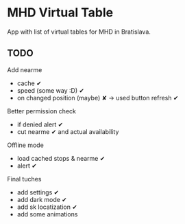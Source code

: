 # MHD Virtual Table

App with list of virtual tables for MHD in Bratislava.

## TODO

Add nearme 
- cache ✔
- speed (some way :D) ✔
- on changed position (maybe) ✘ -> used button refresh ✔

Better permission check
- if denied alert ✔
- cut nearme ✔ and actual availability

Offline mode
- load cached stops & nearme ✔
- alert ✔

Final tuches
- add settings ✔
- add dark mode ✔
- add sk locatization ✔
- add some animations